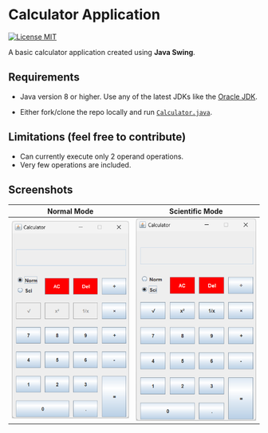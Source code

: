 # Calculator Application
[![License MIT](https://img.shields.io/badge/license-MIT-blue.svg)](https://github.com/ThejusGSajan/Calculator/blob/main/LICENSE)

A basic calculator application created using **Java Swing**.

## Requirements
* Java version 8 or higher. Use any of the latest JDKs like the [Oracle JDK](https://www.oracle.com/in/java/technologies/downloads/).

* Either fork/clone the repo locally and run [`Calculator.java`](https://github.com/ThejusGSajan/Calculator/blob/main/src/main/com/thxjxs/calculator/Calculator.java).

## Limitations (feel free to contribute)
* Can currently execute only 2 operand operations.
* Very few operations are included.

## Screenshots
| Normal Mode  | Scientific Mode|
|  :--------:  |    :-------:   |
|![Calculator Normal mode](media/Calc_norm.png) | ![Calculator Scientific mode](media/Calc_sci.png)|



